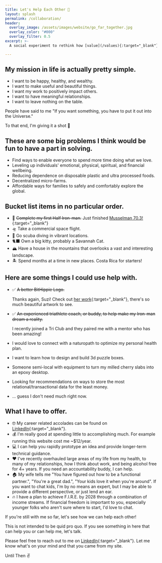 ```yaml
---
title: Let's Help Each Other 🤝
layout: splash
permalink: /collaboration/
header:
  overlay_image: /assets/images/website/go_far_together.jpg
  overlay_color: "#000"
  overlay_filter: 0.5
excerpt: >-
  A social experiment to rethink how [value](/values){:target="_blank"} is measured.

---
```


## My mission in life is actually pretty simple. 

* I want to be happy, healthy, and wealthy. 
* I want to make useful and beautiful things.
* I want my work to positively impact others.
* I want to have meaningful relationships.
* I want to leave nothing on the table.

People have said to me "If you want something, you have to put it out into the Universe."

To that end, I'm giving it a shot 🚀

## These are some big problems I think would be fun to have a part in solving.

* Find ways to enable everyone to spend more time doing what we love.
* Leveling up individuals' emotional, physical, spiritual, and financial wellbeing.
* Reducing dependence on disposable plastic and ultra processed foods.
* Decentralized micro-farms.
* Affordable ways for families to safely and comfortably explore the global.

## Bucket list items in no particular order.

* 🥇 ~~Complete my first Half Iron-man.~~  Just finished [Musselman 70.3!](https://www.ironman.com/im703-musselman){:target="_blank"}
* 🛸 Take a commercial space flight.
* 🤿 Go scuba diving in vibrant locations.
* 🐈‍⬛ Own a big kitty, probably a Savannah Cat.
* 🏔 Have a house in the mountains that overlooks a vast and interesting landscape.
* 🏝 Spend months at a time in new places. Costa Rica for starters!

## Here are some things I could use help with.
* ✅ ~~A better BitHippie Logo.~~
    
    Thanks again, Suzi! Check out [her work](https://suzanneandrewsfineart.com/){:target="_blank"}, there's so much beautiful artwork to see.
* ✅ ~~An experienced triathlete coach, or buddy, to help make my Iron-man dream a reality.~~

    I recently joined a Tri Club and they paired me with a mentor who has been amazing!
* I would love to connect with a naturopath to optimize my personal health plan.
* I want to learn how to design and build 3d puzzle boxes.
* Someone semi-local with equipment to turn my milled cherry slabs into an epoxy desktop.
* Looking for recommendations on ways to store the most relational/transactional data for the least money.
* ... guess I don't need much right now.

## What I have to offer.
* 🤓 My career related accolades can be found on [LinkedIn](https://www.linkedin.com/in/bithippie/){:target="_blank"}.
* 💰 I'm really good at spending little to accomplishing much. For example running this website cost me ~$12/year.
* 💻 I can help you rapidly prototype an idea and provide longer-term technical guidance.
* ❤️ I've recently overhauled large areas of my life from my health, to many of my relationships, how I think about work, and being alcohol free for 4+ years. If you need an accountability buddy, I can help.
* 🏠 My wife tells me "You have figured out how to be a functional partner.", "You're a great dad.", "Your kids love it when you're around". If you want to chat kids, I'm by no means an expert, but I may be able to provide a different perspective, or just lend an ear.
* 🔥 I have a plan to achieve F.I.R.E. by 2028 through a combination of income streams. If financial freedom is important to you, especially younger folks who aren't sure where to start, I'd love to chat. 

If you're still with me so far, let's see how we can help each other! 

This is not intended to be quid pro quo. If you see something in here that can help you or can help me, let's talk.

Please feel free to reach out to me on [LinkedIn](https://www.linkedin.com/in/bithippie/){:target="_blank"}. Let me know what's on your mind and that you came from my site.

Until Then ✌️
